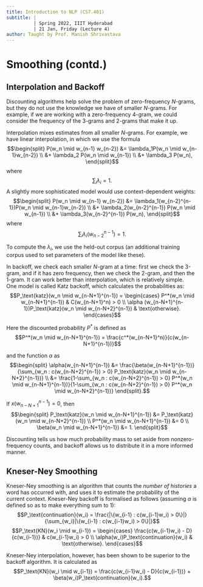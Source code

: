 ```yaml
---
title: Introduction to NLP (CS7.401)
subtitle: |
          | Spring 2022, IIIT Hyderabad
          | 21 Jan, Friday (Lecture 4)
author: Taught by Prof. Manish Shrivastava
---
```


# Smoothing (contd.)
## Interpolation and Backoff
Discounting algorithms help solve the problem of zero-frequency $N$-grams, but they do not use the knowledge we have of smaller $N$-grams. For example, if we are working with a zero-frequency 4-gram, we could consider the frequency of the 3-grams and 2-grams that make it up.  

Interpolation mixes estimates from all smaller $N$-grams. For example, we have linear interpolation, in which we use the formula
$$\begin{split}
P(w_n \mid w_{n-1} w_{n-2}) &= \lambda_1P(w_n \mid w_{n-1}w_{n-2}) \\
&+ \lambda_2 P(w_n \mid w_{n-1}) \\
&+ \lambda_3 P(w_n), \end{split}$$
where
$$\sum_i \lambda_i = 1.$$
A slightly more sophisticated model would use context-dependent weights:
$$\begin{split}
P(w_n \mid w_{n-1} w_{n-2}) &= \lambda_1(w_{n-2}^{n-1})P(w_n \mid w_{n-1}w_{n-2}) \\
&+ \lambda_2(w_{n-2}^{n-1}) P(w_n \mid w_{n-1}) \\
&+ \lambda_3(w_{n-2}^{n-1}) P(w_n), \end{split}$$
where
$$\sum_i \lambda_i(w_{n-2}^{n-1}) = 1.$$

To compute the $\lambda_i$, we use the held-out corpus (an additional training corpus used to set parameters of the model like these).

In backoff, we check each smaller $N$-gram at a time: first we check the 3-gram, and if it has zero frequency, then we check the 2-gram, and then the 1-gram. It can work better than interpolation, which is relatively simple.  
One model is called Katz backoff, which calculates the probabilities as:
$$P_\text{katz}(w_n \mid w_{n-N+1}^{n-1}) = \begin{cases}
P^*(w_n \mid w_{n-N+1}^{n-1}) & C(w_{n-N+1}^n) > 0 \\
\alpha (w_{n-N+1}^{n-1})P_\text{katz}(w_n \mid w_{n-N+2}^{n-1}) & \text{otherwise}. \end{cases}$$

Here the discounted probability $P^*$ is defined as
$$P^*(w_n \mid w_{n-N+1}^{n-1}) = \frac{c^*(w_{n-N+1}^n)}{c(w_{n-N+1}^{n-1})}$$

and the function $\alpha$ as
$$\begin{split}
\alpha(w_{n-N+1}^{n-1}) &= \frac{\beta(w_{n-N+1}^{n-1})}{\sum_{w_n : c(w_{n-N+2}^{n-1}) > 0} P_\text{katz}(w_n \mid w_{n-N+2}^{n-1})} \\
&= \frac{1-\sum_{w_n : c(w_{n-N+2}^{n-1}) > 0} P^*(w_n \mid w_{n-N+1}^{n-1})}{1-\sum_{w_n : c(w_{n-N+2}^{n-1}) > 0} P^*(w_n \mid w_{n-N+2}^{n-1})} \end{split}.$$

If $x(w_{n-N+1}^{n-1}) = 0$, then
$$\begin{split}
P_\text{katz}(w_n \mid w_{n-N+1}^{n-1}) &= P_\text{katz}(w_n \mid w_{n-N+2}^{n-1}) \\
P^*(w_n \mid w_{n-N+1}^{n-1}) &= 0 \\
\beta(w_n \mid w_{n-N+1}^{n-1}) &= 1. \end{split}$$

Discounting tells us how much probability mass to set aside from nonzero-frequency counts, and backoff allows us to distribute it in a more informed manner.

## Kneser-Ney Smoothing
Kneser-Ney smoothing is an algorithm that counts the *number of histories* a word has occurred with, and uses it to estimate the probability of the current context. Kneser-Ney backoff is formalised as follows (assuming $\alpha$ is defined so as to make everything sum to 1):
$$P_\text{continuation}(w_i) = \frac{|\{w_{i-1} : c(w_{i-1}w_i) > 0\}|}{\sum_{w_i}|\{w_{i-1} : c(w_{i-1}w_i) > 0\}|}$$
$$P_\text{KN}(w_i \mid w_{i-1}) = \begin{cases}
\frac{c(w_{i-1}w_i) - D}{c(w_{i-1})} & c(w_{i-1}w_i) > 0 \\
\alpha(w_i)P_\text{continuation}(w_i) & \text{otherwise}. \end{cases}$$

Kneser-Ney interpolation, however, has been shown to be superior to the backoff algorithm. It is calculated as
$$P_\text{KN}(w_i \mid w_{i-1}) = \frac{c(w_{i-1}w_i) - D}{c(w_{i-1})} + \beta(w_i)P_\text{continuation}(w_i).$$
